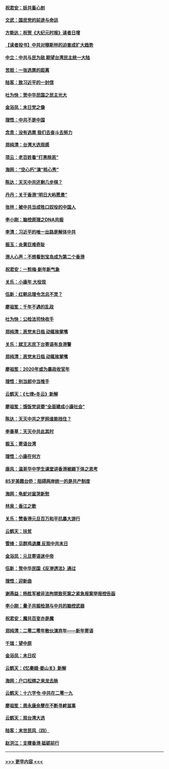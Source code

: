 #### [祝君安：妖共畜心剖](../pages/nsc993/n11794273.md?t=01160733) 
#### [文武：国民党的前途与命运](../pages/nsc993/n11794198.md?t=01160733) 
#### [方能达：祝贺《大纪元时报》读者日增](../pages/nsc993/n11793807.md?t=01160733) 
#### [【读者投书】中共对穆斯林的迫害成扩大趋势](../pages/nsc993/n11791371.md?t=01160733) 
#### [中立：中共与民为敌 期望台湾民主统一大陆](../pages/nsc993/n11790392.md?t=01160733) 
#### [苦胆：一张选票的距离](../pages/nsc993/n11788914.md?t=01160733) 
#### [陆客：致习近平的一封信](../pages/nsc993/n11788867.md?t=01160733) 
#### [吐为快：贺中华民国之民主光大](../pages/nsc993/n11788618.md?t=01160733) 
#### [金浴凤：末日党之像](../pages/nsc993/n11787475.md?t=01160733) 
#### [理悟：中共不是中国](../pages/nsc993/n11787463.md?t=01160733) 
#### [念贲：没有选票  我们去奋斗去努力](../pages/nsc993/n11787398.md?t=01160733) 
#### [郑纯清：台湾大选观感](../pages/nsc993/n11786210.md?t=01160733) 
#### [项云：老百姓看“打黑除恶”](../pages/nsc993/n11785398.md?t=01160733) 
#### [海网：“空心朽”演“核心秀”](../pages/nsc993/n11783874.md?t=01160733) 
#### [陈达：天灭中共还剩几步棋？](../pages/nsc993/n11783719.md?t=01160733) 
#### [丹丹：关于香港“明日大屿愿景”](../pages/nsc993/n11783273.md?t=01160733) 
#### [张林：被中共当成牲口奴役的中国人](../pages/nsc993/n11782397.md?t=01160733) 
#### [李小刚：脑控原理之DNA共振](../pages/nsc993/n11780962.md?t=01160733) 
#### [李清：习近平的唯一出路是解体中共](../pages/nsc993/n11780866.md?t=01160733) 
#### [振玉：炎黄巨难奇耻](../pages/nsc993/n11779632.md?t=01160733) 
#### [港人心声：不想看到宝岛成为第二个香港](../pages/nsc993/n11778817.md?t=01160733) 
#### [祝君安：一剪梅‧新年新气象](../pages/nsc993/n11776340.md?t=01160733) 
#### [关乐：小康年 大役现](../pages/nsc993/n11774213.md?t=01160733) 
#### [伍新：红朝总理令怎总不灵？](../pages/nsc993/n11770813.md?t=01160733) 
#### [廖祖笙：千年不遇的乱政](../pages/nsc993/n11770373.md?t=01160733) 
#### [吐为快：公检法司快收手](../pages/nsc993/n11770359.md?t=01160733) 
#### [郑纯清：恶党末日临 动辄挨掌嘴](../pages/nsc993/n11769912.md?t=01160733) 
#### [关乐：就王志民下台寄语有良港警](../pages/nsc993/n11769903.md?t=01160733) 
#### [郑纯清：恶党末日临 动辄挨掌嘴](../pages/nsc993/n11769356.md?t=01160733) 
#### [廖祖笙：2020年或为暴政收官年](../pages/nsc993/n11768216.md?t=01160733) 
#### [理悟：别当郎中当推手](../pages/nsc993/n11768243.md?t=01160733) 
#### [云鹤天：《七律▪冬云》新解](../pages/nsc993/n11768204.md?t=01160733) 
#### [廖祖笙：饿饭党说要“全面建成小康社会”](../pages/nsc993/n11767482.md?t=01160733) 
#### [陈达：天灭中共之罗网谁能挡住？](../pages/nsc993/n11767465.md?t=01160733) 
#### [李春草：天灭中共此其时](../pages/nsc993/n11767452.md?t=01160733) 
#### [振玉：寄语台湾](../pages/nsc993/n11767432.md?t=01160733) 
#### [理悟：小康在何方](../pages/nsc993/n11767394.md?t=01160733) 
#### [唐风：温哥华中学生课堂讲香港被踢下体之思考](../pages/nsc993/n11766848.md?t=01160733) 
#### [85岁美籍台侨：阻碍两岸统一的是共产制度](../pages/nsc993/n11765043.md?t=01160733) 
#### [海网：龟蛇对鼠哭新愁](../pages/nsc993/n11764895.md?t=01160733) 
#### [林泉：香江之歌](../pages/nsc993/n11764415.md?t=01160733) 
#### [关乐：赞香港元旦百万和平抗暴大游行](../pages/nsc993/n11764382.md?t=01160733) 
#### [云鹤天：扶贫](../pages/nsc993/n11764245.md?t=01160733) 
#### [雪绮：见群鸡退鹰  反观中共末日](../pages/nsc993/n11762112.md?t=01160733) 
#### [金浴凤：元旦寄语迷中帝](../pages/nsc993/n11761788.md?t=01160733) 
#### [伍新：贺中华民国《反渗透法》通过](../pages/nsc993/n11761994.md?t=01160733) 
#### [理悟：迎新曲](../pages/nsc993/n11761152.md?t=01160733) 
#### [谢燕益：杨胜军被非法拘禁致死案之紧急报案举报控告函](../pages/nsc993/n11756134.md?t=01160733) 
#### [李小刚：量子共振检测与中共的脑控武器](../pages/nsc993/n11754518.md?t=01160733) 
#### [祝君安：魔共百变亦是魔](../pages/nsc993/n11754469.md?t=01160733) 
#### [郑纯清：二零二零年散伙演弃年——新年寄语](../pages/nsc993/n11754195.md?t=01160733) 
#### [千瑞：望中原](../pages/nsc993/n11754159.md?t=01160733) 
#### [金浴凤：末日叹](../pages/nsc993/n11752359.md?t=01160733) 
#### [云鹤天：《忆秦娥‧娄山关》新解](../pages/nsc993/n11752348.md?t=01160733) 
#### [海网：户口松绑之来龙去脉](../pages/nsc993/n11752328.md?t=01160733) 
#### [云鹤天：十六字令‧中共在二零一九](../pages/nsc993/n11752305.md?t=01160733) 
#### [廖祖笙：周永康余孽在不断寻衅滋事](../pages/nsc993/n11751013.md?t=01160733) 
#### [云鹤天：观台湾大选](../pages/nsc993/n11751007.md?t=01160733) 
#### [陆客：末世民风（四）](../pages/nsc993/n11749203.md?t=01160733) 
#### [赵洪江：支撑香港 砥砺前行](../pages/nsc993/n11748482.md?t=01160733) 

----
#### [ >>> 更早内容 <<< ](../indexes/nsc993-earlier.md)
